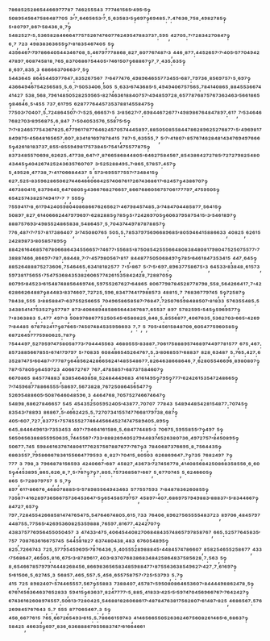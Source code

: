⁷⁸⁶⁸⁵²⁵²⁸⁶⁵⁴⁴⁶⁶⁹⁷⁷⁷⁸⁷,⁷⁴⁶²⁵⁵⁵⁴³,⁷⁷⁷⁴⁶¹⁵⁶⁵′⁴⁹⁵′⁵‽⁵⁰⁸⁹⁵⁴⁵⁶⁴⁷⁵⁸⁶⁴⁸⁷⁷⁰⁵,³′⁷·⁶⁴⁶⁵⁶⁵³′⁷·⁵·⁶³⁵⁸³′⁵‽⁶⁹⁷‽⁶⁹⁴⁸⁵:⁷:⁴⁷⁶³⁶·⁷⁵⁸·⁴⁹⁸²⁷⁸⁵‽⁵'⁸⁰⁷⁹⁷·⁸⁶⁷′⁵⁸⁴³⁶·⁸·⁷‽⁵⁴⁸²⁵²⁷'⁵:⁵³⁶⁵⁸²⁸⁴⁶⁶⁶⁴⁷⁷⁵⁷⁵²⁶⁷⁴⁷⁶⁰⁷⁷⁶²⁴⁹⁵⁴⁷⁸⁸³⁷³⁷:⁵⁹⁵,⁴²⁷⁰⁵:⁷′⁷²⁸³⁴²⁷⁰⁸⁴⁷‽⁶·⁷,⁷²³,⁴⁹⁸³⁸³⁶³⁶⁵⁵‽⁷′⁸¹⁸³⁵⁴⁶⁷⁴⁰⁵,⁵‽⁴³⁵⁶⁴⁶⁷′⁷⁹⁷⁸⁶⁶⁴⁰⁵⁴⁴³⁴⁶⁷⁰⁸·⁵:⁴⁶⁷⁹⁷⁷⁷⁸⁸⁶⁸·⁸²⁷·⁸⁰⁷⁷⁶⁷⁴⁸⁷′³,⁴⁴⁶·⁸⁷⁷:⁴⁴⁵²⁶⁵⁷′⁷′⁴⁰⁵′⁵⁷⁷⁰⁴⁹⁴²⁴⁷⁸⁹⁷·⁶⁰⁸⁷⁴⁵⁸¹⁸·⁷⁶⁵·⁸³⁷⁰⁶⁸⁶⁷⁵⁴⁴⁰⁵'⁷⁴⁶¹⁵⁰⁷‽⁶⁸⁸⁶⁷‽⁷·⁷·⁴³⁵:⁶³⁵‽⁸·⁶⁹⁷:⁸³⁵·³,⁶⁸⁶⁶⁶³⁷⁰⁶⁶³′⁷·⁵‽⁵⁴⁴³⁶⁴⁵,⁸⁶⁴⁵⁴⁴⁵⁹⁷⁷⁶⁴⁷:⁸³⁵²⁶⁷⁵⁶⁷,⁷′⁶⁴⁷⁷⁴⁷⁶·⁴⁹⁸⁹⁶⁴⁶⁵⁵⁷⁷³⁴⁵⁵'⁶⁸⁷:⁷⁹⁷³⁶·⁸⁵⁶⁹⁷⁵⁷'⁵·⁶⁹⁷‽⁴³⁶⁶⁴⁹⁴⁶⁷⁵⁴²⁵⁶⁵⁸⁵·⁵:⁶·⁷′⁵⁰⁵³⁴⁰⁶·⁵⁰⁵,⁵·⁶³³′⁶⁷⁴³⁶⁸⁵′⁵·⁴⁹⁴⁹⁴⁰⁶⁷⁵⁷⁵⁶⁵:⁷⁸⁴¹⁴⁰⁸⁶⁵·⁸⁸⁴⁵⁵³⁶⁶⁷⁴⁴¹⁴²⁷,⁵³⁸·⁵⁶⁸·⁷⁹⁶¹⁴⁸⁵⁰⁵²⁸²⁵⁹⁵⁶⁵'⁸²⁷⁴⁶³⁶¹⁸⁸⁴⁰⁷⁵⁷′⁴⁹⁴⁸⁵⁹⁷²⁸·⁶⁵⁷⁷⁸⁷⁶⁸⁷⁵⁷⁶⁷³⁶³⁴⁶³′⁵⁶⁶¹⁸⁶⁵‽⁸⁴⁶⁴⁶·⁵'⁴⁵⁵,⁷³⁷·⁶¹⁷⁹⁵,⁶²⁸⁷⁷⁷⁶⁴⁴⁵⁷³⁵³⁷⁸⁸¹⁴⁵⁵⁸⁴⁷⁵‽⁷⁷⁵⁰³′⁷⁰⁴⁰⁷·⁵:⁷²⁴⁸⁶⁴⁵⁰⁷'⁷'⁵²⁵·⁶⁶⁶⁵⁷'⁵,³′⁸⁵⁶²⁷′⁷:⁶⁹⁸⁴⁴⁶⁷²⁶⁷⁷'⁴⁹⁸⁹⁸⁶⁷⁶⁴⁸⁴⁷⁸⁹⁷:⁶¹⁷,⁷′⁵³⁴⁶⁴⁶⁷⁶⁸²⁷⁰³′⁸⁹⁵⁶⁸⁷⁵:⁶·⁸⁴⁷,⁷'⁵⁰⁴⁰⁵³⁵⁷⁶·⁵⁵⁸⁷⁵′⁵‽⁷′⁷′⁸²⁴⁶⁵⁷⁷⁵⁴³⁶⁷⁶²⁵:⁶⁷⁷⁹⁶¹⁷⁸⁷⁷⁶⁴⁶²⁴⁵⁷⁰⁵⁷⁴⁴⁴⁵⁸⁹⁷:⁸⁸⁵⁰⁵⁰⁸⁵⁵⁸⁴⁴⁷⁸⁶²⁸⁹⁶²⁵²⁷⁶⁸⁷⁷'⁵'⁴⁹⁶⁹⁸¹⁷⁸⁴⁹⁸⁷⁵'⁴⁵⁶⁴⁸¹⁶⁵⁶⁵⁷:⁶⁰⁷·⁸³⁴¹⁸¹⁶⁹⁷⁸⁷⁸⁴¹⁵,⁷⁸⁷'⁵·⁶³⁵⁵⁵·⁷,⁵′⁷'⁴¹⁸⁰⁷'⁸⁵⁷⁶⁷⁴⁶²⁸⁴⁸¹⁴³⁴⁷⁶⁹⁴⁹⁷⁶⁶⁶⁵‽⁴²⁶¹⁸¹⁸³⁷³⁷·⁸⁵⁵'⁸⁵⁵⁹⁴⁹⁸¹⁷⁵⁷³⁸⁴⁵′⁷⁵⁴¹⁴⁷⁵⁵⁷⁷⁸⁷⁵‽⁸³⁷³⁴⁸⁵⁵⁷⁰⁶⁹⁸·⁶²⁶²⁵:⁴⁷⁷³⁸·⁶⁴⁷′⁷·⁸⁷⁶⁶⁵⁸⁶⁸⁴⁴⁸⁰⁵'⁶⁴⁶²⁷⁵⁸⁴⁵⁶⁷·⁸⁵⁴³⁸⁶⁴²⁷²⁷⁸⁵′⁷²⁷²⁷⁹⁸²⁵⁴⁸⁰⁴³⁴⁴⁵‽⁴⁰⁴²⁶⁷⁴²⁵²⁴³⁶³⁵⁷⁶⁰⁷⁰⁷,³′⁵²⁵²⁸⁸⁴⁹⁵:⁷′⁸⁶⁵·⁵⁷⁸⁵⁷:⁴⁵⁷‽⁵·⁴⁹⁵²⁶·⁴⁷⁷³⁸·⁷'⁴¹⁷⁰⁶⁶⁸⁴⁴³⁷,⁵,⁵⁷³′⁶⁹⁵⁵⁷⁷⁵⁵⁷′⁷³⁴⁸⁴¹⁵‽⁶²⁷:⁵²⁵'⁸³⁵⁹⁶²⁸⁶⁵⁰⁶²⁷⁴⁴⁶⁴⁶⁶⁰⁶⁶⁴²⁵⁷⁴⁰⁶⁷⁶¹⁷²⁶⁷⁴³⁶⁸⁶¹⁷′⁶²⁴⁵⁷‽⁴³⁸⁶⁷⁰⁷‽⁴⁶⁷³⁸⁰⁴¹⁵·⁸³⁷⁹⁶⁴⁵·⁶⁴⁷⁰⁸⁰⁵‽⁴³⁶⁶⁷⁶⁸²⁷⁶⁶⁵⁷·⁸⁶⁶⁷⁶⁸⁶⁰⁵⁶⁷⁵⁷⁰⁶¹⁷⁷⁷⁹⁷·⁴⁷⁵⁹⁵⁰⁵‽⁶⁵⁴²⁵⁷⁴³⁸²⁵⁷⁴⁹⁴¹⁷'⁷,⁷,⁵⁵⁵‽⁷⁵⁵⁹⁴¹⁷′⁸·⁶¹⁷⁹⁴²⁴⁰⁵⁹⁸⁰⁴⁰⁸⁶⁸⁶⁶⁷⁶²⁶⁵⁶²⁷′⁴⁶⁷⁹⁸⁴⁵⁷⁴⁸⁵:³′⁷⁴⁸⁴⁷⁰⁴⁴⁸⁵⁸⁷⁷·⁵⁶⁴¹⁵‽⁵⁰⁸⁹⁷·⁸²⁷·⁶¹⁴⁰⁶⁶⁶²⁴⁴⁷⁹⁷⁹⁶⁹⁷'⁶²⁸²⁸⁸⁵‽⁷⁸⁵‽⁵'⁷²⁴²⁶⁹⁷⁰⁵‽⁶⁰⁶³⁷⁹⁵⁸⁷⁵⁴¹⁵'³′⁵⁴⁶¹⁸⁹⁷‽⁸⁸⁸⁷⁵⁷⁶⁹³′⁴⁹⁸⁵⁵²⁴⁸⁶⁵⁸³⁸·⁵⁴⁸⁶⁴⁵⁷·⁵·⁷⁰⁴³⁷⁴⁴⁹⁷⁸⁷⁸⁷⁸⁸⁵⁷‽⁷⁷⁶·⁴⁸⁷′⁷′⁷⁵⁷'⁸¹⁷³⁸⁶⁴⁰⁷,³′⁷⁴⁵⁰⁸⁰⁷⁶⁵,⁵⁰⁵:⁵:⁷⁸⁵³⁷⁹⁷⁵⁶⁹⁶⁶⁸⁹⁶⁸⁵′⁸⁰⁵⁹⁴⁶⁴¹⁵⁸⁸⁶⁶³³,⁴⁰⁸²⁵,⁶²⁶¹⁵²⁴²⁸⁹⁸⁷³′⁸⁰⁵⁸⁵⁷⁸⁹⁵‽⁸⁸⁴²⁶¹⁶⁴⁶⁸⁵⁷⁶⁷⁸⁰⁶⁶⁸⁶⁴³⁴⁵⁵⁶⁶⁵⁷′⁷⁴⁶⁷⁷'⁵⁵⁶⁸⁵'⁸⁷⁵⁰⁸⁵⁴²⁵⁵⁵⁶⁶⁴⁸⁰⁸³⁸⁴⁸⁰⁸¹⁷⁹⁸⁰⁴⁷⁵²⁵⁰⁷⁵⁵⁷⁷'⁷³⁸⁸⁸⁷⁴⁶⁶·⁸⁶⁶⁹⁷'⁷⁸⁷:⁶⁸⁴⁴⁸·⁷′⁷'⁴⁵⁷⁹⁸⁰⁵⁶⁷′⁸¹⁷,⁸⁴⁴⁸⁷⁷⁵⁰⁵⁰⁶⁸⁴⁹⁷‽⁷⁸⁵′⁶⁴⁶¹⁸⁴⁷³⁵³⁴¹⁵,⁴⁴⁷·⁶⁴⁵‽⁸⁸⁵²⁶⁴⁸⁸⁸⁷⁵²⁷³⁶⁰⁶·⁷⁵⁴⁶⁴⁶⁵:⁶³⁴¹⁸¹⁸²⁵⁷⁷,⁷'⁵'⁸⁶⁷,⁵'⁷′⁵'⁶⁹⁷:⁸⁹⁶³⁷⁷⁵⁸⁶⁷⁵'³,⁶⁴⁵³³′⁸³⁸⁴⁸·⁶¹⁵⁷³,⁵⁹⁷³⁸¹⁷⁵⁶⁵⁵'⁷⁵⁴⁷⁵³⁶⁸⁴³⁵³⁸²⁶⁰⁶⁵⁷⁷⁴²⁶¹⁵³⁵⁸⁴²⁴²⁸·⁷²⁸⁸⁷⁰⁵‽⁸⁰⁷⁹⁵′⁸⁴⁵²³′⁶¹⁵⁴⁸⁷⁴⁸⁸⁵⁶⁴⁶⁹⁷⁴⁶·⁵⁹⁷⁵⁵²⁶⁷⁶²⁷′⁶⁴⁸⁶⁵,⁸⁰⁶⁷⁷⁹⁸⁷⁸⁴⁵²⁸⁷⁷⁸⁷⁹⁸·⁵⁵⁸·⁵⁶⁴²⁶⁶⁴¹⁷·⁷'⁴²⁶²⁸⁶⁶²⁶⁴⁸⁸⁷‽⁸⁴⁴⁸³′⁸³⁷⁴⁶⁰⁷·⁷²⁷²⁵·⁵⁹⁶·⁸³⁴⁷⁷⁴⁴¹⁷⁹⁸⁸⁵⁷³,⁴⁸⁸¹⁵·⁷,⁷⁶⁸³⁶⁷⁷⁹⁷⁴⁵,⁵‽⁷²⁵⁸⁷‽⁷⁸⁴³⁸·⁵⁵⁵,³′⁸⁸⁵⁸⁸⁴⁷'⁶³⁷⁵⁵²⁵⁶⁶⁵⁵,⁷⁰⁴⁹⁶⁵⁸⁶⁵⁸⁵⁸⁷′⁷⁶⁸⁴⁷:⁷²⁵⁰⁷⁶⁵⁹⁸⁴⁸⁸⁵⁰⁷′⁸¹⁸³³,⁵⁷⁶³⁵⁵⁴⁸⁵:⁵³⁴³⁸⁵⁴¹⁴⁷⁵³⁵²⁷‽⁵⁷⁷⁸⁷,⁸⁷³′⁴⁰⁶⁶⁸⁹⁴⁸⁵⁸⁶⁵⁶⁴⁴³⁶⁷⁶⁸⁷:⁶⁵⁵³⁷,⁸⁹⁷,⁵⁷⁸²⁵⁹⁵'⁵⁴⁵‽⁵⁹⁶⁹⁵⁷⁷‽⁷'⁸³⁶³⁸⁸³,⁵:⁴⁷⁷,⁴⁹⁷′³,⁵⁰⁸⁹⁷⁶⁸⁶⁷⁷⁵²⁵⁰⁵⁴⁵′⁶⁵⁸⁰⁸²⁵·⁸⁴⁶·⁵:⁸⁵⁵⁶⁸⁷⁷·⁴⁰⁶⁷⁶³⁵·⁵³⁶²⁷⁰³′⁶⁶⁵'⁴²⁶⁹⁷′⁸⁴⁴⁸⁵,⁶⁷⁸⁷⁸²⁴¹⁷‽⁸⁷⁶⁶⁵'⁷⁴⁵⁰⁷⁴⁸⁴⁵³⁵⁹⁵⁶⁶⁹³,⁷:⁷,⁵,⁷⁰⁵′⁴⁵⁶¹⁵⁸⁴⁸⁷⁰⁶·⁶⁰⁵⁴⁷⁷⁵⁹⁶⁰⁵⁸⁵‽⁶⁸⁷²⁶⁴⁵⁷⁷⁷⁵⁹⁸⁰⁶²⁵:⁷⁸⁷‽⁷⁵⁴⁴⁴⁹⁷·⁵²⁷⁹⁵⁹⁷⁴⁷⁵⁸⁰⁵⁸⁷⁷³′⁷⁰⁴⁴⁴⁵⁵⁶³,⁴⁶⁸⁰⁵⁵⁵′⁸³⁸⁸⁷:⁷⁰⁶¹⁷⁵⁸⁸⁸⁹⁵⁷⁴⁶⁸⁹⁷⁴⁴⁹⁷⁷⁸¹⁵⁷⁷,⁶⁷⁵·⁴⁶⁷:⁸⁵⁷³⁸⁸⁵⁶⁶⁷⁸⁵⁵'⁶⁷⁴¹⁷⁹⁷⁹⁷,⁵'⁷⁰⁸³⁵,⁶⁰⁸⁴⁸⁶⁵⁴⁵²⁶⁴⁷⁶⁷:⁵:³′⁸⁰⁶⁸⁵⁵⁷′⁶⁸⁸³⁷,⁸²⁸·⁶³⁴⁸⁷,⁵:⁷⁶⁵:⁴²⁷:⁶³⁵²⁸⁷⁴⁷⁵′⁶⁰⁴⁸⁷'⁷⁷⁷⁸⁷‽⁶⁴⁸⁵⁶²⁴²⁸⁶⁶⁵⁶²⁴¹⁴⁸⁵⁵⁴⁸⁶⁷⁷:⁸²⁶⁴⁶³⁸⁶⁶⁸⁶⁴⁶·⁷·⁶²⁸⁰⁵⁵⁴⁶⁶⁹⁶·⁸⁹⁸⁰⁸⁰⁷‽⁷⁸⁷′⁵⁷⁸⁰⁵‽⁶⁴⁵⁹⁷²³,⁴⁰⁶⁶⁷²⁷⁶⁷,⁷⁶⁷:⁴⁷⁸⁵⁸⁵⁷'⁶⁸⁷³⁷⁵⁸⁴⁶⁰⁷‽⁶⁶⁷⁰⁸⁶⁵,⁸⁴⁵⁷⁷⁴⁸⁸³,⁸³⁸⁵⁴⁶⁴⁰⁸⁵⁸·⁵²⁴⁸⁴⁴⁴⁹⁶⁸³,⁴¹⁶¹⁴⁹⁵‽⁷⁹⁵‽⁷⁷⁷′⁶²⁴²⁶¹⁵³⁵⁴⁷²⁴⁸⁶⁶⁵‽⁷′⁷⁴⁵⁹⁶⁸⁷⁷⁸⁸⁶⁶⁵⁵⁵'⁵⁸⁶⁹⁷:⁵⁶⁷³⁸²⁸·⁷⁶⁷²⁵⁰⁸⁶⁴⁵⁶⁵⁴⁷⁷‽⁵²⁶⁹⁵⁴⁸⁸⁶⁰⁵′⁵⁰⁸⁷⁶⁴⁶⁰⁴⁸⁵⁹⁶·³,⁴⁴⁶⁴⁷⁶⁸·⁷⁰⁵⁷⁵²⁷⁴⁶⁶⁷⁴⁶⁴⁷‽⁵⁴⁸⁹⁸·⁶⁸⁶²⁷⁸⁴⁶⁶⁵⁷,⁵⁴⁵,⁴⁵⁴³⁵²⁵⁰⁵⁹⁵²⁴⁰⁵′⁴³⁸⁷⁷:⁷⁰⁷⁰⁷,⁷⁷⁸⁴³,⁵⁴⁸⁹⁴⁴⁸⁵⁴²⁸¹⁵⁴⁸⁷⁷:⁷⁰⁷⁴⁵‽⁸³⁵⁴³′⁷⁸⁸⁹³,⁸⁶⁸⁶⁷:⁵'⁴⁶⁶²⁴²⁵:⁵:⁷²⁷⁰⁷³⁴¹⁵⁵⁷⁴⁷⁷⁶⁶⁸¹⁷⁹⁷³⁸·⁶⁸⁷‽⁴⁰⁵'⁶⁰⁷·⁷²⁷·⁸³⁷⁷⁵'⁷⁵⁷⁴⁵⁵⁵²⁷⁷⁴⁶⁴⁴⁵⁶⁶⁴⁵²⁷⁴⁷⁴⁷⁵⁸⁹⁴⁰⁵:⁸⁹⁵‽⁶⁴⁵:⁸⁴⁴⁶⁴⁹⁶¹³′⁷³⁵³⁴⁵³,⁴⁰⁷'⁷⁹⁴⁶⁴¹⁶¹⁵⁸⁶·⁵:⁶⁸⁴⁷⁷⁴⁴⁸⁵′³,⁷⁰⁶⁷⁵·⁵⁹⁵⁵⁸⁵⁵′⁷‽⁴⁹⁷,⁵‽⁵⁶⁵⁰⁶⁵⁶³⁸⁸⁸⁵⁵⁹⁵⁰⁶³⁵·⁷⁴⁴⁵⁵⁶⁷'⁷³³′⁸⁸⁸²⁶⁹⁴⁰⁵²⁷⁹⁴⁴⁸³⁷⁴⁵²⁶³⁸⁰⁷³⁶·⁴⁹⁷²⁷⁵⁷′⁸⁴⁵⁰⁸⁹⁵‽⁵⁰⁶⁷⁷:⁷⁴⁵,⁵⁹⁸⁴⁶¹⁶³⁷⁶⁷⁴⁸⁰⁶¹⁷⁷⁶²⁵⁷⁵⁶⁷⁸⁸⁷⁶⁷⁷′⁷⁶⁷‽³,⁷⁸⁴⁰⁶⁸⁷³⁷⁶⁶⁹⁵·⁸·⁷⁵⁶⁴⁴³⁵‽⁶⁸⁶³⁵⁵⁷·⁷⁹⁵⁸⁶⁶⁶⁷⁸³⁶¹⁵⁵⁶⁶⁴⁷⁷⁹⁵⁹³,⁶·⁸²⁷'⁷⁰⁴¹⁵·⁸⁰⁵⁰³,⁶²⁶⁸⁶⁹⁶⁴⁷:⁷‽⁷³⁵,⁷⁶⁸²⁴⁹⁷,⁷‽⁷⁷⁷,³,⁷⁹⁸·³,⁷⁹⁶⁶⁸⁷⁸¹⁵⁶⁵⁹³,⁴²⁴⁰⁶⁶⁷'⁶⁸⁷,⁴⁵⁸²⁷·⁴³⁶⁷³′⁷²⁷⁴⁵⁶⁷⁷⁸·⁴¹⁴⁰⁸⁵⁶⁸⁴²⁵⁰⁸⁶⁸³⁵⁸⁵⁵⁶·⁶·⁶⁰⁵‽⁴⁴⁵³⁸⁹⁵·⁸⁶⁵:⁶²⁶·⁸·⁷·⁵'⁷⁶⁷‽⁷‽⁷:⁸⁰⁵:⁷⁵⁷³⁶⁸⁵⁶⁷'⁶⁶⁷,⁵·⁶⁷⁷⁰⁷⁴⁵,⁵·⁶²⁴⁶⁶⁰⁵‽⁸⁶⁵,⁵'⁷²⁸⁰⁷⁹⁷⁵⁷,⁵,⁵·⁷‽⁸⁹⁷,⁶¹⁷′⁸⁶⁶⁷⁶·⁴⁶⁸⁰⁷⁸⁸⁸⁵′⁵′⁵⁷⁸⁹⁸⁵⁵⁶⁴⁹⁴³⁴⁶³,⁵⁷⁷⁵⁵⁷⁵⁹³,⁷′⁸⁴⁸⁷⁸³⁶²⁶⁰⁸⁵⁵‽⁷³⁵⁸⁷'⁴¹⁶²⁸⁹⁷³⁶⁵⁶⁶⁷⁵⁷³⁶⁴⁵³⁶⁴⁷′⁵‽⁶⁵⁴⁵⁸⁵⁷⁹⁷⁵⁷,⁴⁵⁸⁹⁷'⁴⁰⁷:⁶⁸⁶⁹⁷⁵⁷⁹⁴⁹⁸⁸³′⁸⁸⁸³⁷'⁵′⁸³⁴⁴⁶⁶⁷‽⁸⁴⁷²⁷·⁶⁵⁷‽⁷⁹⁷:⁷²⁸⁴⁵⁵⁴²⁶⁶⁸⁵⁸¹⁴⁷⁴⁷⁶⁵⁴⁷⁵:⁵⁴⁷⁶⁴⁶⁷⁴⁸⁰⁵:⁶¹⁵·⁷³³,⁷⁶⁴⁰⁶·⁸⁹⁶²⁷⁵⁶⁵⁵⁵⁵⁴⁸³⁷²³,⁸⁹⁷⁰⁶·⁴⁸⁴⁵⁷⁹⁷⁴⁴⁸⁷⁵⁵:⁷⁷⁵⁶⁵′⁴²⁶⁹⁵³⁶⁰⁸²⁵³⁵⁹⁸⁸⁸·⁷⁶⁵⁹⁷:⁸¹⁶⁷⁷:⁴²⁴²⁷⁰⁷‽⁴³⁸³⁷⁵⁷⁷⁶⁹⁵⁶⁴⁵⁵⁰⁵⁰⁴⁵⁷,³,⁴⁷⁴³³′⁴⁷⁵·⁴⁰⁶⁴⁵⁴⁴⁰⁸²⁷⁰⁶⁸⁴⁸⁴³⁵⁷⁴⁸⁶⁵⁷⁹⁷⁸⁵⁸⁷⁶⁷,⁶⁶⁵:⁵²⁵⁷⁷⁶⁴⁵⁸³⁵′⁷⁵⁷,⁷⁰⁸⁷⁶³⁶¹⁶⁶⁷⁵⁷⁴⁵,⁵⁴⁴⁵⁸¹⁸²⁷,⁶³⁷⁴⁸⁰⁴³⁸·⁴⁸³,⁶⁷⁶⁰⁵⁴⁸⁹⁵‽⁸²⁵:⁷²⁶⁶⁷⁴³,⁷²⁵·⁵⁷⁷⁹⁵⁴⁵⁹⁶⁹⁵′⁷⁸⁷⁶⁴³⁶·⁵·⁴⁰⁵⁵⁵²⁸⁹⁸⁸⁸⁴⁵'⁴⁴⁸⁴⁵⁷⁴⁷⁸⁶⁶⁰⁷,⁸⁵⁸²⁵⁴⁶⁵⁵²⁵⁸⁶⁷⁷,⁴³³′⁷⁵⁶⁸⁶⁴⁷·⁴⁶⁵⁰⁵:⁸¹⁶·⁶⁷⁵′³′⁸⁷⁸⁹⁶¹⁷·⁴⁰³′⁸³⁷⁰⁷⁶⁸³⁸⁶⁸³⁴⁸⁴²⁵⁸⁶⁴⁸³⁷⁵⁸⁵⁶²⁸·⁷:⁵⁶³,⁵‽⁸·⁶⁵⁴⁶⁶⁷⁸⁵⁷⁹⁷⁹⁷⁴⁴⁴⁸²⁶⁸⁴⁵⁶·⁸⁶⁶⁹⁸³⁶⁵⁶⁵⁸³⁴⁸⁵⁹⁸⁸⁴⁷⁷'⁸⁷⁵⁵⁶³⁶³⁸⁵⁴⁹⁶²⁷′⁴²⁷·⁷·⁶¹⁶⁹⁷‽⁵′⁶¹⁵⁰⁶·⁵·⁶²⁷⁴⁵·³,⁵⁶⁸⁵⁷:⁴⁶⁵·⁵⁵⁷:⁵·⁴⁵⁶·⁶⁵⁵⁷⁵⁸⁷⁵⁷'⁷²⁵′⁵³⁷⁹³,⁵:⁷‽⁴¹⁵,⁷²⁵,⁸⁹⁸²⁴⁰⁷'⁵⁷⁴⁴⁶⁵⁵⁵⁷:⁵⁶⁷‽⁵⁵⁸⁸³,⁷³⁸⁸⁴⁰⁷·⁴⁵⁷⁸⁷'⁵⁹⁵⁰⁸⁰⁸⁶⁴⁶⁵³⁶⁰⁷'⁸⁴⁴⁴⁴⁹⁸⁸⁶²⁴⁷⁸·⁵‽⁶⁷⁶⁷⁴⁵⁶³⁶⁴⁶³⁷⁶⁵²⁸³³,⁵⁹⁴¹⁵‽⁶³⁶³⁷·⁸²⁴⁷⁷⁷⁷'⁵·⁸⁸⁵·⁴¹⁸³³′⁴²⁵′⁵′⁵⁹⁷⁴⁷⁰⁴⁵⁶⁹⁶⁶⁷⁶⁷′⁷⁶⁴²⁴²⁷‽⁶⁷⁴³⁶¹⁶²⁶⁰⁸⁹⁷⁴⁵⁵⁷:⁵⁰⁶¹³′⁷²⁸⁰⁴²⁵·⁵⁴⁶⁸⁸¹⁸²⁶⁰⁶⁸⁶¹⁷′⁴⁸⁷⁸⁴⁷⁶³⁸¹⁷⁵⁶²⁸⁰⁷′⁶¹⁴⁸⁷′⁸²⁵,⁴⁶⁸⁶⁵⁶⁷:⁵⁷⁶²⁶⁹⁸⁴⁵⁷⁶⁷⁶⁴³,⁵:⁷,⁵⁵⁵,⁸⁷⁷⁰⁶⁵⁴⁶⁷:³,⁵‽⁴⁵⁶·⁶⁶⁷⁷⁶¹⁵,⁷⁶⁵·⁶⁶⁷²⁶⁵⁴⁹³′⁶¹⁵:⁵:⁷⁸⁶⁶⁶¹⁵⁹⁷⁴³,⁴¹⁴⁶⁵⁶⁶⁵⁵⁰⁵²⁶³⁶²⁴⁶⁷⁵⁶⁰⁸²⁶¹⁴⁶⁵′⁶·⁶⁸⁶³⁷‽⁵⁸⁴²⁵,⁴⁶⁶³⁵‽⁶⁹⁷·⁸³⁶·⁶³⁶⁸⁸⁸⁶⁷⁶⁵⁵⁶⁸³⁷⁴⁷′⁶¹⁶⁶⁴⁶⁶¹
